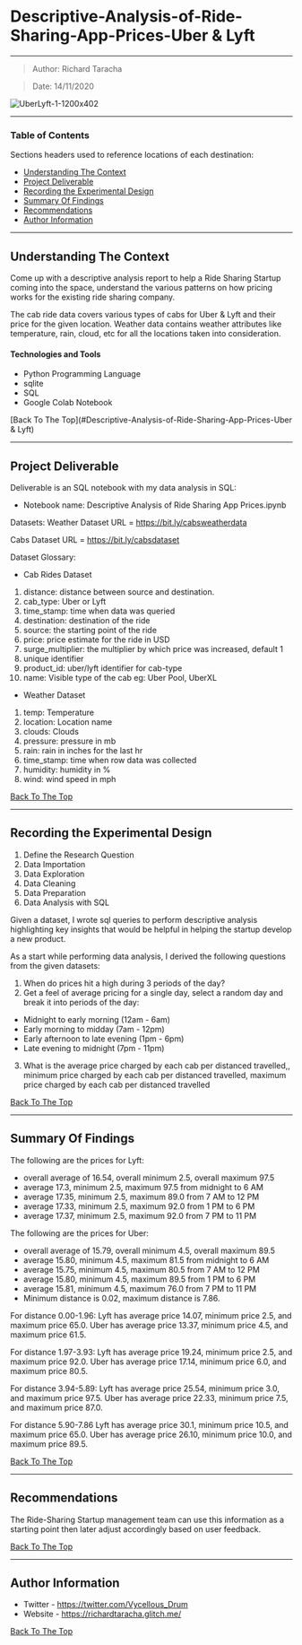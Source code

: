 # Descriptive-Analysis-of-Ride-Sharing-App-Prices-Uber & Lyft
---

> Author: Richard Taracha

> Date: 14/11/2020

![UberLyft-1-1200x402](https://user-images.githubusercontent.com/67068918/99152615-e5b86300-26b3-11eb-80ff-a8128f721080.png)

---

### Table of Contents
Sections headers used to reference locations of each destination:

- [Understanding The Context](#understanding-the-context)
- [Project Deliverable](#project-deliverable)
- [Recording the Experimental Design](#recording-the-experimental-design)
- [Summary Of Findings](#summary-of-findings)
- [Recommendations](#recommendations)
- [Author Information](#author-information)

---

## Understanding The Context

Come up with a descriptive analysis report to help a Ride Sharing Startup coming into the space, understand the various patterns on how pricing works for the existing ride sharing company. 

The cab ride data covers various types of cabs for Uber & Lyft and their price for the given location. Weather data contains weather attributes like temperature, rain, cloud, etc for all the locations taken into consideration.

#### Technologies and Tools

- Python Programming Language
- sqlite
- SQL
- Google Colab Notebook

[Back To The Top](#Descriptive-Analysis-of-Ride-Sharing-App-Prices-Uber & Lyft)

---

## Project Deliverable
Deliverable is an SQL notebook with my data analysis in SQL:

* Notebook name: Descriptive Analysis of Ride Sharing App Prices.ipynb

Datasets:
Weather Dataset URL = https://bit.ly/cabsweatherdata

Cabs Dataset URL = https://bit.ly/cabsdataset

Dataset Glossary:
* Cab Rides Dataset
1. distance: distance between source and destination. 
2. cab_type: Uber or Lyft
3. time_stamp: time when data was queried
4. destination: destination of the ride
5. source: the starting point of the ride
6. price: price estimate for the ride in USD
7. surge_multiplier: the multiplier by which price was increased, default 1
8. unique identifier
9. product_id: uber/lyft identifier for cab-type
10. name: Visible type of the cab eg: Uber Pool, UberXL

* Weather Dataset
1. temp: Temperature 
2. location: Location name
3. clouds: Clouds
4. pressure: pressure in mb
5. rain: rain in inches for the last hr
6. time_stamp: time when row data was collected
7. humidity: humidity in %
8. wind: wind speed in mph

[Back To The Top](#New-York-City-Bus-Breakdowns---Data-Wrangling-with-Python)

---

## Recording the Experimental Design
1. Define the Research Question
2. Data Importation
3. Data Exploration
4. Data Cleaning
5. Data Preparation
6. Data Analysis with SQL

Given a dataset, I wrote sql queries to perform descriptive analysis highlighting key insights that would be helpful in helping the startup develop a new product.  

As a start while performing data analysis, I derived the following questions from the given datasets: 
1. When do prices hit a high during 3 periods of the day?
2. Get a feel of average pricing for a single day, select a random day and break it into periods of the day: 
* Midnight to early morning (12am - 6am)
* Early morning to midday (7am - 12pm)
* Early afternoon to late evening (1pm - 6pm)
* Late evening to midnight (7pm - 11pm)
3. What is the average price charged by each cab per distanced travelled,, minimum price charged by each cab per distanced travelled, maximum price charged by each cab per distanced travelled


[Back To The Top](#New-York-City-Bus-Breakdowns---Data-Wrangling-with-Python)

---

## Summary Of Findings

The following are the prices for Lyft:

- overall average of 16.54, overall minimum 2.5, overall maximum 97.5
- average 17.3, minimum 2.5, maximum 97.5 from midnight to 6 AM
- average 17.35, minimum 2.5, maximum 89.0 from 7 AM to 12 PM
- average 17.33, minimum 2.5, maximum 92.0 from 1 PM to 6 PM
- average 17.37, minimum 2.5, maximum 92.0 from 7 PM to 11 PM

The following are the prices for Uber:

- overall average of 15.79, overall minimum 4.5, overall maximum 89.5
- average 15.80, minimum 4.5, maximum 81.5 from midnight to 6 AM
- average 15.75, minimum 4.5, maximum 80.5 from 7 AM to 12 PM
- average 15.80, minimum 4.5, maximum 89.5 from 1 PM to 6 PM
- average 15.81, minimum 4.5, maximum 76.0 from 7 PM to 11 PM
- Minimum distance is 0.02, maximum distance is 7.86.

For distance 0.00-1.96: Lyft has average price 14.07, minimum price 2.5, and maximum price 65.0. Uber has average price 13.37, minimum price 4.5, and maximum price 61.5.

For distance 1.97-3.93: Lyft has average price 19.24, minimum price 2.5, and maximum price 92.0. Uber has average price 17.14, minimum price 6.0, and maximum price 80.5.

For distance 3.94-5.89: Lyft has average price 25.54, minimum price 3.0, and maximum price 97.5. Uber has average price 22.33, minimum price 7.5, and maximum price 87.0.

For distance 5.90-7.86 Lyft has average price 30.1, minimum price 10.5, and maximum price 65.0. Uber has average price 26.10, minimum price 10.0, and maximum price 89.5.

[Back To The Top](#New-York-City-Bus-Breakdowns---Data-Wrangling-with-Python)

---

## Recommendations
The Ride-Sharing Startup management team can use this information as a starting point then later adjust accordingly based on user feedback.

[Back To The Top](#New-York-City-Bus-Breakdowns---Data-Wrangling-with-Python)

---

## Author Information

- Twitter - https://twitter.com/Vycellous_Drum
- Website - https://richardtaracha.glitch.me/

[Back To The Top](#New-York-City-Bus-Breakdowns---Data-Wrangling-with-Python)


